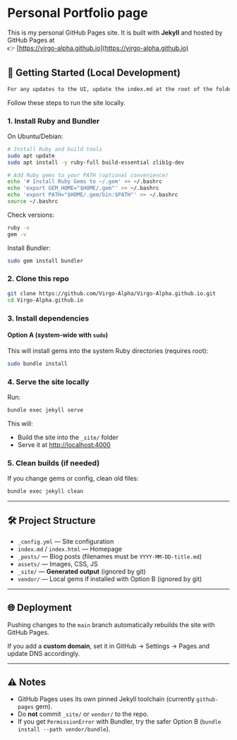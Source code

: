 # Personal Portfolio page

This is my personal GitHub Pages site. It is built with **Jekyll** and hosted by GitHub Pages at  
👉 [https://virgo-alpha.github.io](https://virgo-alpha.github.io)

## 🚀 Getting Started (Local Development)

```bash
For any updates to the UI, update the index.md at the root of the folder and assets/css/styles.css for styling.
```

Follow these steps to run the site locally.

### 1. Install Ruby and Bundler

On Ubuntu/Debian:

```bash
# Install Ruby and build tools
sudo apt update
sudo apt install -y ruby-full build-essential zlib1g-dev

# Add Ruby gems to your PATH (optional convenience)
echo '# Install Ruby Gems to ~/.gem' >> ~/.bashrc
echo 'export GEM_HOME="$HOME/.gem"' >> ~/.bashrc
echo 'export PATH="$HOME/.gem/bin:$PATH"' >> ~/.bashrc
source ~/.bashrc
````

Check versions:

```bash
ruby -v
gem -v
```

Install Bundler:

```bash
sudo gem install bundler
```

### 2. Clone this repo

```bash
git clone https://github.com/Virgo-Alpha/Virgo-Alpha.github.io.git
cd Virgo-Alpha.github.io
```

### 3. Install dependencies

#### Option A (system-wide with `sudo`)

This will install gems into the system Ruby directories (requires root):

```bash
sudo bundle install
```
<!-- 
#### Option B (recommended: local install, no sudo)

This installs gems under `vendor/bundle/` in your project:

```bash
bundle install --path vendor/bundle
``` -->

<!-- > If you use Option B, make sure `vendor/` is listed in `.gitignore` (already set up). -->

### 4. Serve the site locally

Run:

```bash
bundle exec jekyll serve
```

This will:

* Build the site into the `_site/` folder
* Serve it at [http://localhost:4000](http://localhost:4000)

### 5. Clean builds (if needed)

If you change gems or config, clean old files:

```bash
bundle exec jekyll clean
```

---

## 🛠 Project Structure

* `_config.yml` — Site configuration
* `index.md` / `index.html` — Homepage
* `_posts/` — Blog posts (filenames must be `YYYY-MM-DD-title.md`)
* `assets/` — Images, CSS, JS
* `_site/` — **Generated output** (ignored by git)
* `vendor/` — Local gems if installed with Option B (ignored by git)

---

## 🌐 Deployment

Pushing changes to the `main` branch automatically rebuilds the site with GitHub Pages.

If you add a **custom domain**, set it in GitHub → Settings → Pages and update DNS accordingly.

---

## ⚠️ Notes

* GitHub Pages uses its own pinned Jekyll toolchain (currently `github-pages` gem).
* Do **not** commit `_site/` or `vendor/` to the repo.
* If you get `PermissionError` with Bundler, try the safer Option B (`bundle install --path vendor/bundle`).
